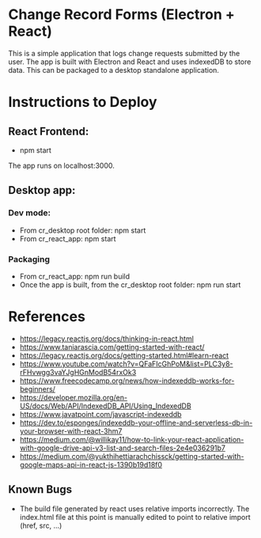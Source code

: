 # Change Record Forms (Electron + React)

This is a simple application that logs change requests submitted by the user. The app is built with Electron and React and uses indexedDB to store data. This can be packaged to a desktop standalone application.


# Instructions to Deploy
## React Frontend: 
- npm start

The app runs on localhost:3000.
## Desktop app:
### Dev mode: 
- From cr_desktop root folder: npm start
- From cr_react_app: npm start
### Packaging
- From cr_react_app: npm run build
- Once the app is built, from the cr_desktop root folder: npm run start


# References
- https://legacy.reactjs.org/docs/thinking-in-react.html
- https://www.taniarascia.com/getting-started-with-react/
- https://legacy.reactjs.org/docs/getting-started.html#learn-react
- https://www.youtube.com/watch?v=QFaFIcGhPoM&list=PLC3y8-rFHvwgg3vaYJgHGnModB54rxOk3
- https://www.freecodecamp.org/news/how-indexeddb-works-for-beginners/
- https://developer.mozilla.org/en-US/docs/Web/API/IndexedDB_API/Using_IndexedDB
- https://www.javatpoint.com/javascript-indexeddb
- https://dev.to/esponges/indexeddb-your-offline-and-serverless-db-in-your-browser-with-react-3hm7 
- https://medium.com/@willikay11/how-to-link-your-react-application-with-google-drive-api-v3-list-and-search-files-2e4e036291b7
- https://medium.com/@yukthihettiarachchissck/getting-started-with-google-maps-api-in-react-js-1390b19d18f0

## Known Bugs
- The build file generated by react uses relative imports incorrectly. The index.html file at this point is manually edited to point to relative import (href, src, ...)
